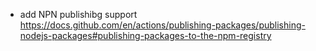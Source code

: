 - add NPN publishibg support https://docs.github.com/en/actions/publishing-packages/publishing-nodejs-packages#publishing-packages-to-the-npm-registry